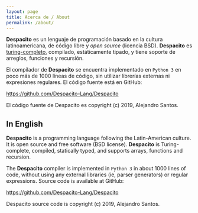 ```yaml
---
layout: page
title: Acerca de / About
permalink: /about/
---
```


**Despacito** es un lenguaje de programación basado en la cultura latinoamericana, de código libre y _open source_ (licencia BSD). **Despacito** es [turing-completo](https://es.wikipedia.org/wiki/Turing_completo), compilado, estáticamente tipado, y tiene soporte de arreglos, funciones y recursión. 

El compilador de **Despacito** se encuentra implementado en `Python 3` en poco más de 1000 líneas de código, sin utilizar librerías externas ni expresiones regulares. El código fuente está en GitHub:

<https://github.com/Despacito-Lang/Despacito>

El código fuente de Despacito es copyright (c) 2019, Alejandro Santos.

## In English

**Despacito** is a programming language following the Latin-American culture. It is open source and free software (BSD license). **Despacito** is Turing-complete, compiled, statically typed, and supports arrays, functions and recursion.

The **Despacito** compiler is implemented in `Python 3` in about 1000 lines of code, without using any external libraries (ie, parser generators) or regular expressions. Source code is available at GitHub:

<https://github.com/Despacito-Lang/Despacito>

Despacito source code is copyright (c) 2019, Alejandro Santos.

